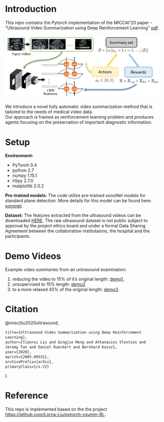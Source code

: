 # Introduction

This repo contains the Pytorch implementation of the MICCAI'20 paper - "Ultrasound Video Summarization using Deep Reinforcement Learning" [pdf](https://arxiv.org/abs/2005.09531v1).

![overview](figures/overview_ifind.png)

We introduce a novel fully automatic video summarization method that is tailored to the needs of medical video data. <br>
Our approach is framed as reinforcement learning problem and produces agents focusing on the preservation of important diagnostic information. <br>


# Setup

**Environment:** 
* PyTorch 0.4
* python 2.7
* numpy 1.15.1
* h5py 2.7.0
* matplotlib 2.0.2

**Pre-trained models:** 
The code utilize pre-trained sonoNet models for standard plane detection. More details for this model can be found here:<br> [sononet](https://arxiv.org/abs/1612.05601). <br>

**Dataset:**
The features extracted from the ultrasound videos can be downloaded [HERE](https://imperiallondon-my.sharepoint.com/:f:/g/personal/trl15_ic_ac_uk/EoX1nQHhB3FJnbAzarOLwPgBbfU89iCXwnJaxg6rwteR_g?e=fcTrC3). 
The raw ultrasound dataset is not public subject to approval by the project ethics board and under a formal Data Sharing Agreement between the collaboration institutaions, the hospital and the participants.

# Demo Videos
Example video summaries from an untrasound examination:
1) reducing the video to 15% of it’s original length: [demo1](https://youtu.be/K3kC2LEB0fY), 
2) unsupervised to 15% length: [demo2](https://youtu.be/72iP9F3XxMA) 
3) to a more relaxed 45% of the original length: [demo3](https://youtu.be/6LRs78hzRUs).


# Citation

@misc{liu2020ultrasound,

    title={Ultrasound Video Summarization using Deep Reinforcement Learning},
    author={Tianrui Liu and Qingjie Meng and Athanasios Vlontzos and Jeremy Tan and Daniel Rueckert and Bernhard Kainz},
    year={2020}, 
    eprint={2005.09531},
    archivePrefix={arXiv},
    primaryClass={cs.CV}
}

# Reference
This repo is implemented based on the the project https://github.com/Lorna-Liu/pytorch-vsumm-RL.
